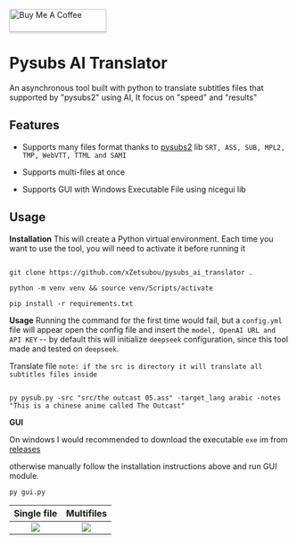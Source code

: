 
<a  href="https://www.buymeacoffee.com/mrbanderx3"  target="_blank"><img  src="https://www.buymeacoffee.com/assets/img/custom_images/orange_img.png"  alt="Buy Me A Coffee"  style="height: 41px !important;width: 174px !important;box-shadow: 0px 3px 2px 0px rgba(190, 190, 190, 0.5) !important;-webkit-box-shadow: 0px 3px 2px 0px rgba(190, 190, 190, 0.5) !important;" ></a>


# Pysubs AI Translator


An asynchronous tool built with python to translate subtitles files that supported by "pysubs2" using AI, It focus on "speed" and "results"


## Features

- Supports many files format thanks to [pysubs2](https://pysubs2.readthedocs.io/en/latest/supported-formats.html) lib `SRT, ASS, SUB, MPL2, TMP, WebVTT, TTML and SAMI`

- Supports multi-files at once

- Supports GUI with Windows Executable File using nicegui lib


## Usage

**Installation**
This will create a Python virtual environment. Each time you want to use the tool, you will need to activate it before running it

```shell

git clone https://github.com/xZetsubou/pysubs_ai_translator .

python -m venv venv && source venv/Scripts/activate

pip install -r requirements.txt

```


**Usage**
Running the command for the first time would fail, but a `config.yml` file will appear open the config file and insert the `model, OpenAI URL and API KEY` -- by default this will initialize `deepseek` configuration, since this tool made and tested  on `deepseek`.

Translate file `note: if the src is directory it will translate all subtitles files inside`

```shell

py pysub.py -src "src/the outcast 05.ass" -target_lang arabic -notes "This is a chinese anime called The Outcast"

```


**GUI**

On windows I would recommended to download the executable `exe` im from [releases](https://github.com/xZetsubou/pysubs_ai_translator/releases)

otherwise manually follow the installation instructions above and run GUI module.

```shell
py gui.py
```

 Single file  | Multifiles 
:-------------------------:|:-------------------------:
| ![](https://github.com/user-attachments/assets/c4fe3261-4b20-40c5-bd0f-19076850bbda) | ![](https://github.com/user-attachments/assets/cea84784-93fe-4f22-bfce-4bbb54b39762) |




